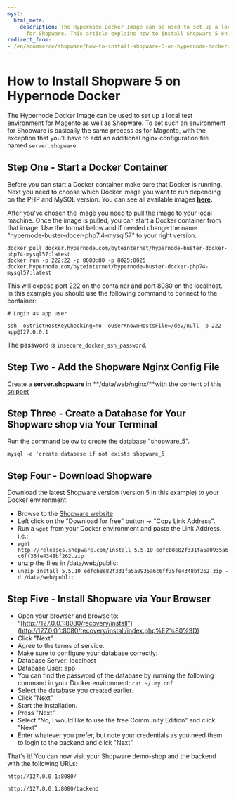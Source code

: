 ```yaml
---
myst:
  html_meta:
    description: The Hypernode Docker Image can be used to set up a local test environment
      for Shopware. This article explains how to install Shopware 5 on a Docker environment.
redirect_from:
- /en/ecommerce/shopware/how-to-install-shopware-5-on-hypernode-docker/
---
```


<!-- source: https://support.hypernode.com/en/ecommerce/shopware/how-to-install-shopware-5-on-hypernode-docker/ -->

# How to Install Shopware 5 on Hypernode Docker

The Hypernode Docker Image can be used to set up a local test environment for Magento as well as Shopware. To set such an environment for Shopware is basically the same process as for Magento, with the exception that you'll have to add an additional nginx configuration file named `server.shopware`.

## Step One - Start a Docker Container

Before you can start a Docker container make sure that Docker is running. Next you need to choose which Docker image you want to run depending on the PHP and MySQL version. You can see all available images **[here](https://github.com/byteinternet/hypernode-docker).**

After you've chosen the image you need to pull the image to your local machine. Once the image is pulled, you can start a Docker container from that image. Use the format below and if needed change the name "hypernode-buster-docer-php7.4-mysql57" to your right version.

```nginx
docker pull docker.hypernode.com/byteinternet/hypernode-buster-docker-php74-mysql57:latest
docker run -p 222:22 -p 8080:80 -p 8025:8025 docker.hypernode.com/byteinternet/hypernode-buster-docker-php74-mysql57:latest

```

This will expose port 222 on the container and port 8080 on the localhost. In this example you should use the following command to connect to the container:

```nginx
# Login as app user

ssh -oStrictHostKeyChecking=no -oUserKnownHostsFile=/dev/null -p 222 app@127.0.0.1

```

The password is `insecure_docker_ssh_password`.

## Step Two - Add the Shopware Nginx Config File

Create a **server.shopware** in \*\*/data/web/nginx/\*\*with the content of this [snippet](https://gist.github.com/hn-support/232aa50cd89476aacb54efb6aa56efd8)

## Step Three - Create a Database for Your Shopware shop via Your Terminal

Run the command below to create the database "shopware_5".

```nginx
mysql -e 'create database if not exists shopware_5'

```

## Step Four - Download Shopware

Download the latest Shopware version (version 5 in this example) to your Docker environment:

- Browse to the [Shopware website](https://www.shopware.com/en/download/#shopware-5)
- Left click on the "Download for free" button -> "Copy Link Address".
- Run a `wget` from your Docker environment and paste the Link Address. i.e.:
- `wget http://releases.shopware.com/install_5.5.10_edfcb8e82f331fa5a0935a6c6ff35fe4348bf262.zip`
- unzip the files in /data/web/public:
- `unzip install_5.5.10_edfcb8e82f331fa5a0935a6c6ff35fe4348bf262.zip -d /data/web/public`

## Step Five - Install Shopware via Your Browser

- Open your browser and browse to: “[http://127.0.0.1:8080/recovery/install”](http://127.0.0.1:8080/recovery/install/index.php%E2%80%9D)
- Click "Next"
- Agree to the terms of service.
- Make sure to configure your database correctly:
- Database Server: localhost
- Database User: app
- You can find the password of the database by running the following command in your Docker environment: `cat ~/.my.cnf`
- Select the database you created earlier.
- Click "Next"
- Start the installation.
- Press "Next"
- Select “No, I would like to use the free Community Edition” and click "Next"
- Enter whatever you prefer, but note your credentials as you need them to login to the backend and click "Next"

That's it! You can now visit your Shopware demo-shop and the backend with the following URLs:

`http://127.0.0.1:8080/`

`http://127.0.0.1:8080/backend`
